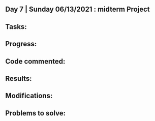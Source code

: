 ## Day 7 | Sunday 06/13/2021 : midterm Project

## Tasks:

## Progress:

## Code commented:

## Results:

## Modifications:

## Problems to solve:


